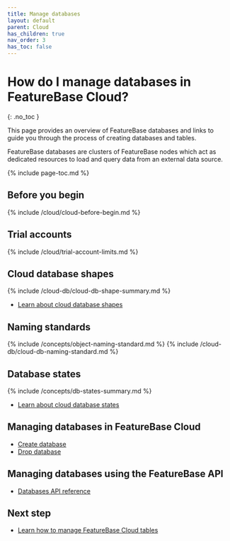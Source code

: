```yaml
---
title: Manage databases
layout: default
parent: Cloud
has_children: true
nav_order: 3
has_toc: false
---
```


# How do I manage databases in FeatureBase Cloud?
{: .no_toc }

This page provides an overview of FeatureBase databases and links to guide you through the process of creating databases and tables.

FeatureBase databases are clusters of FeatureBase nodes which act as dedicated resources to load and query data from an external data source.

{% include page-toc.md %}

## Before you begin

{% include /cloud/cloud-before-begin.md %}

## Trial accounts

{% include /cloud/trial-account-limits.md %}

## Cloud database shapes

{% include /cloud-db/cloud-db-shape-summary.md %}

* [Learn about cloud database shapes](/docs/cloud/cloud-databases/cloud-db-shape)

## Naming standards

{% include /concepts/object-naming-standard.md %}
{% include /cloud-db/cloud-db-naming-standard.md %}

## Database states

{% include /concepts/db-states-summary.md %}

* [Learn about cloud database states](/docs/cloud/cloud-databases/cloud-db-states)

## Managing databases in FeatureBase Cloud

* [Create database](/docs/cloud/cloud-databases/cloud-db-create)
* [Drop database](/docs/cloud/cloud-databases/cloud-db-delete)

## Managing databases using the FeatureBase API

* [Databases API reference](https://api-docs-featurebase-cloud.redoc.ly/v2#tag/Databases)

## Next step

* [Learn how to manage FeatureBase Cloud tables](/docs/cloud/cloud-tables/cloud-table-manage)
